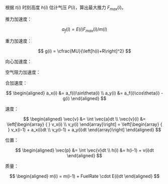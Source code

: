根据 $t(i)$ 时刻高度 $h(i)$ 估计气压 $P(i)$，算出最大推力 $F_{max}(i)$。

推力加速度：

$$
a_f(i) = E(i)F_{max}(i)/m(i)
$$

重力加速度：

$$
g(i) = \cfrac{MU}{\left[h(i)+R\right]^2}
$$

向心加速度：

空气阻力加速度：

合加速度：

$$
\begin{aligned}
    a_x(i) &= a_f(i)\sin\theta(i) \\
    a_y(i) &= a_f(i)\cos\theta(i) - g(i)
\end{aligned}
$$

速度：

$$
\begin{aligned}
    \vec{v} &= \int \vec{a}dt \\
    \vec{v}(i) &= \left[\begin{array} { }
        v_x(i) \\ 
        v_y(i)
    \end{array}\right] = \left[\begin{array} { }
        v_x(i-1) + a_x(i)dt \\
        v_y(i-1) + a_y(i)dt
    \end{array}\right]
\end{aligned}
$$

位置：

$$
\begin{aligned}
    \vec{p} &= \int \vec{v}dt \\
    h(i) &= h(i-1) + v(i)dt
\end{aligned}
$$

质量：

$$
\begin{aligned}
    m(i) = m(i-1) + FuelRate \cdot E(i)dt
\end{aligned}
$$
